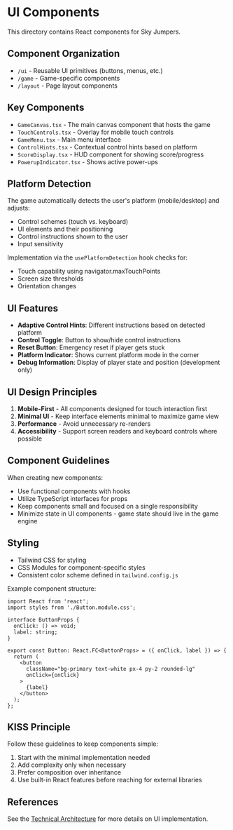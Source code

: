# UI Components

This directory contains React components for Sky Jumpers.

## Component Organization

- `/ui` - Reusable UI primitives (buttons, menus, etc.)
- `/game` - Game-specific components
- `/layout` - Page layout components

## Key Components

- `GameCanvas.tsx` - The main canvas component that hosts the game
- `TouchControls.tsx` - Overlay for mobile touch controls
- `GameMenu.tsx` - Main menu interface
- `ControlHints.tsx` - Contextual control hints based on platform
- `ScoreDisplay.tsx` - HUD component for showing score/progress
- `PowerupIndicator.tsx` - Shows active power-ups

## Platform Detection

The game automatically detects the user's platform (mobile/desktop) and adjusts:

- Control schemes (touch vs. keyboard)
- UI elements and their positioning
- Control instructions shown to the user
- Input sensitivity

Implementation via the `usePlatformDetection` hook checks for:
- Touch capability using navigator.maxTouchPoints
- Screen size thresholds
- Orientation changes

## UI Features

- **Adaptive Control Hints**: Different instructions based on detected platform
- **Control Toggle**: Button to show/hide control instructions
- **Reset Button**: Emergency reset if player gets stuck
- **Platform Indicator**: Shows current platform mode in the corner
- **Debug Information**: Display of player state and position (development only)

## UI Design Principles

1. **Mobile-First** - All components designed for touch interaction first
2. **Minimal UI** - Keep interface elements minimal to maximize game view
3. **Performance** - Avoid unnecessary re-renders
4. **Accessibility** - Support screen readers and keyboard controls where possible

## Component Guidelines

When creating new components:

- Use functional components with hooks
- Utilize TypeScript interfaces for props
- Keep components small and focused on a single responsibility
- Minimize state in UI components - game state should live in the game engine

## Styling

- Tailwind CSS for styling
- CSS Modules for component-specific styles
- Consistent color scheme defined in `tailwind.config.js`

Example component structure:

```tsx
import React from 'react';
import styles from './Button.module.css';

interface ButtonProps {
  onClick: () => void;
  label: string;
}

export const Button: React.FC<ButtonProps> = ({ onClick, label }) => {
  return (
    <button 
      className="bg-primary text-white px-4 py-2 rounded-lg"
      onClick={onClick}
    >
      {label}
    </button>
  );
};
```

## KISS Principle

Follow these guidelines to keep components simple:

1. Start with the minimal implementation needed
2. Add complexity only when necessary
3. Prefer composition over inheritance
4. Use built-in React features before reaching for external libraries

## References

See the [Technical Architecture](../../docs/sky_jumpers_technical_architecture.md) for more details on UI implementation. 